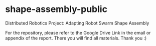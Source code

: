 # shape-assembly-public
Distributed Robotics Project: Adapting Robot Swarm Shape Assembly

For the repository, please refer to the Google Drive Link in the email or appendix of the report. There you will find all materials. Thank you :)
